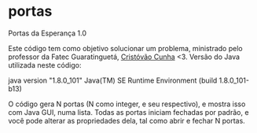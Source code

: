 # portas
Portas da Esperança 1.0

Este código tem como objetivo solucionar um problema, ministrado pelo professor da Fatec Guaratinguetá, <a href="http://www.feg.unesp.br/cristovao">Cristóvão Cunha</a> <3.
Versão do Java utilizada neste código:

java version "1.8.0_101"
Java(TM) SE Runtime Environment (build 1.8.0_101-b13)

O código gera N portas (N como integer, e seu respectivo), e mostra isso com Java GUI, numa lista.
Todas as portas iniciam fechadas por padrão, e você pode alterar as propriedades dela, tal como abrir e fechar N portas.


